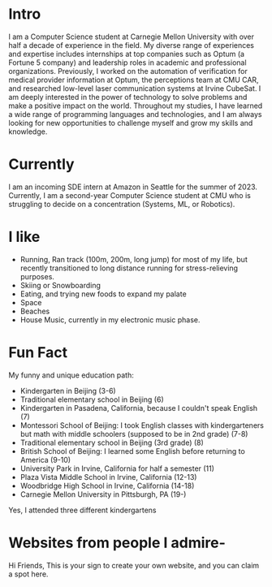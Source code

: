 
# Intro

I am a Computer Science student at Carnegie Mellon University with over half a decade of experience in the field. My diverse range of experiences and expertise includes internships at top companies such as Optum (a Fortune 5 company) and leadership roles in academic and professional organizations. Previously, I worked on the automation of verification for medical provider information at Optum, the perceptions team at CMU CAR, and researched low-level laser communication systems at Irvine CubeSat. I am deeply interested in the power of technology to solve problems and make a positive impact on the world. Throughout my studies, I have learned a wide range of programming languages and technologies, and I am always looking for new opportunities to challenge myself and grow my skills and knowledge.

# Currently

I am an incoming SDE intern at Amazon in Seattle for the summer of 2023. Currently, I am a second-year Computer Science student at CMU who is struggling to decide on a concentration (Systems, ML, or Robotics). 


# I like

- Running, Ran track (100m, 200m, long jump) for most of my life, but recently transitioned to long distance running for stress-relieving purposes.
- Skiing or Snowboarding
- Eating, and trying new foods to expand my palate
- Space
- Beaches
- House Music, currently in my electronic music phase.

# Fun Fact

My funny and unique education path:
- Kindergarten in Beijing (3-6)
- Traditional elementary school in Beijing (6)
- Kindergarten in Pasadena, California, because I couldn't speak English (7)
- Montessori School of Beijing: I took English classes with kindergarteners but math with middle schoolers (supposed to be in 2nd grade) (7-8)
- Traditional elementary school in Beijing (3rd grade) (8)
- British School of Beijing: I learned some English before returning to America (9-10)
- University Park in Irvine, California for half a semester (11)
- Plaza Vista Middle School in Irvine, California (12-13)
- Woodbridge High School in Irvine, California (14-18)
- Carnegie Mellon University in Pittsburgh, PA (19-)

Yes, I attended three different kindergartens

# Websites from people I admire-

Hi Friends, This is your sign to create your own website, and you can claim a spot here.


